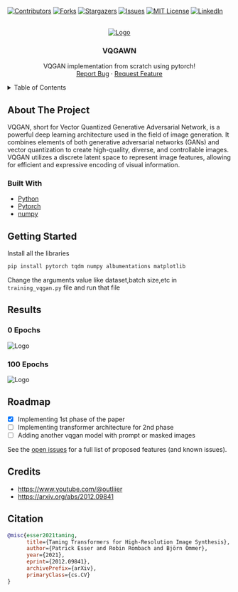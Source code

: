 <!-- Improved compatibility of back to top link: See: https://github.com/Killua7362/vqgan/pull/73 -->
<a name="readme-top"></a>
<!--
*** Thanks for checking out the Best-README-Template. If you have a suggestion
*** that would make this better, please fork the repo and create a pull request
*** or simply open an issue with the tag "enhancement".
*** Don't forget to give the project a star!
*** Thanks again! Now go create something AMAZING! :D
-->



<!-- PROJECT SHIELDS -->
<!--
*** I'm using markdown "reference style" links for readability.
*** Reference links are enclosed in brackets [ ] instead of parentheses ( ).
*** See the bottom of this document for the declaration of the reference variables
*** for contributors-url, forks-url, etc. This is an optional, concise syntax you may use.
*** https://www.markdownguide.org/basic-syntax/#reference-style-links
-->
[![Contributors][contributors-shield]][contributors-url]
[![Forks][forks-shield]][forks-url]
[![Stargazers][stars-shield]][stars-url]
[![Issues][issues-shield]][issues-url]
[![MIT License][license-shield]][license-url]
[![LinkedIn][linkedin-shield]][linkedin-url]



<!-- PROJECT LOGO -->
<br />
<div align="center">
  <a href="https://github.com/Killua7362/vqgan">
    <img src="images/logo.jpg" alt="Logo" >
  </a>

  <h3 align="center">VQGAWN</h3>

  <p align="center">
    VQGAN implementation from scratch using pytorch!<br>
    <a href="https://github.com/Killua7362/vqgan/issues">Report Bug</a>
    ·
    <a href="https://github.com/Killua7362/vqgan/issues">Request Feature</a>
  </p>
</div>



<!-- TABLE OF CONTENTS -->
<details>
  <summary>Table of Contents</summary>
  <ol>
    <li>
      <a href="#about-the-project">About The Project</a>
    </li>
    <li>        
    <a href="#built-with">Built With</a>
    </li>
    <li>
      <a href="#getting-started">Getting Started</a>
    </li>
      <li>
      <a href="#results">Results</a>
    </li>
    <li><a href="#roadmap">Roadmap</a></li>
        <li><a href="#credits">Credits</a></li>

  </ol>
</details>



<!-- ABOUT THE PROJECT -->
## About The Project
VQGAN, short for Vector Quantized Generative Adversarial Network, is a powerful deep learning architecture used in the field of image generation. It combines elements of both generative adversarial networks (GANs) and vector quantization to create high-quality, diverse, and controllable images. VQGAN utilizes a discrete latent space to represent image features, allowing for efficient and expressive encoding of visual information.


### Built With

* [Python](https://www.python.org/)
*  [Pytorch](https://pytorch.org/)
* [numpy](https://numpy.org/)



<!-- GETTING STARTED -->
## Getting Started

Install all the libraries
  ```sh
  pip install pytorch tqdm numpy albumentations matplotlib
  ```

Change the arguments value like dataset,batch size,etc in `training_vqgan.py` file and run that file 

<!-- Results -->
## Results

### 0 Epochs
<img src="images/r1.jpg" alt="Logo" >

### 100 Epochs
<img src="images/r2.jpg" alt="Logo" >


<!-- ROADMAP -->
## Roadmap
- [x] Implementing 1st phase of the paper
- [ ] Implementing transformer architecture for 2nd phase
- [ ] Adding another vqgan model with prompt or masked images

See the [open issues](https://github.com/Killua7362/vqgan/issues) for a full list of proposed features (and known issues).


<!-- Credits -->
## Credits
- https://www.youtube.com/@outliier
- https://arxiv.org/abs/2012.09841

## Citation
```bibtex
@misc{esser2021taming,
      title={Taming Transformers for High-Resolution Image Synthesis}, 
      author={Patrick Esser and Robin Rombach and Björn Ommer},
      year={2021},
      eprint={2012.09841},
      archivePrefix={arXiv},
      primaryClass={cs.CV}
}
```

<!-- MARKDOWN LINKS & IMAGES -->
<!-- https://www.markdownguide.org/basic-syntax/#reference-style-links -->
[contributors-shield]: https://img.shields.io/github/contributors/Killua7362/vqgan.svg?style=for-the-badge
[contributors-url]: https://github.com/Killua7362/vqgan/graphs/contributors
[forks-shield]: https://img.shields.io/github/forks/Killua7362/vqgan.svg?style=for-the-badge
[forks-url]: https://github.com/Killua7362/vqgan/network/members
[stars-shield]: https://img.shields.io/github/stars/Killua7362/vqgan.svg?style=for-the-badge
[stars-url]: https://github.com/Killua7362/vqgan/stargazers
[issues-shield]: https://img.shields.io/github/issues/Killua7362/vqgan.svg?style=for-the-badge
[issues-url]: https://github.com/Killua7362/vqgan/issues
[license-shield]: https://img.shields.io/github/license/Killua7362/vqgan.svg?style=for-the-badge
[license-url]: https://github.com/Killua7362/vqgan/blob/master/LICENSE.txt
[linkedin-shield]: https://img.shields.io/badge/-LinkedIn-black.svg?style=for-the-badge&logo=linkedin&colorB=555
[linkedin-url]: https://linkedin.com/in/Killua7362
[product-screenshot]: images/screenshot.png
[Next.js]: https://img.shields.io/badge/next.js-000000?style=for-the-badge&logo=nextdotjs&logoColor=white
[Next-url]: https://nextjs.org/
[React.js]: https://img.shields.io/badge/React-20232A?style=for-the-badge&logo=react&logoColor=61DAFB
[React-url]: https://reactjs.org/
[Vue.js]: https://img.shields.io/badge/Vue.js-35495E?style=for-the-badge&logo=vuedotjs&logoColor=4FC08D
[Vue-url]: https://vuejs.org/
[Angular.io]: https://img.shields.io/badge/Angular-DD0031?style=for-the-badge&logo=angular&logoColor=white
[Angular-url]: https://angular.io/
[Svelte.dev]: https://img.shields.io/badge/Svelte-4A4A55?style=for-the-badge&logo=svelte&logoColor=FF3E00
[Svelte-url]: https://svelte.dev/
[Laravel.com]: https://img.shields.io/badge/Laravel-FF2D20?style=for-the-badge&logo=laravel&logoColor=white
[Laravel-url]: https://laravel.com
[Bootstrap.com]: https://img.shields.io/badge/Bootstrap-563D7C?style=for-the-badge&logo=bootstrap&logoColor=white
[Bootstrap-url]: https://getbootstrap.com
[JQuery.com]: https://img.shields.io/badge/jQuery-0769AD?style=for-the-badge&logo=jquery&logoColor=white
[JQuery-url]: https://jquery.com 
[Chakra.com]: https://raw.githubusercontent.com/chakra-ui/chakra-ui/main/media/logo-colored@2x.png?raw=true
[Chakra-url]: https://chakra-ui.com/
[Express-url]:https://expressjs.com/
[NodeJS-url]:https://nextjs.org/
[MDX-url]:https://mdxjs.com/
[next-mdx-url]:https://github.com/hashicorp/next-mdx-remote/
